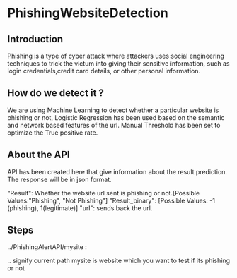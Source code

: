 # PhishingWebsiteDetection

## Introduction
Phishing is a type of cyber attack where attackers uses social engineering techniques to trick the victum into giving their sensitive information, such as login credentials,credit card details, or other personal information.

## How do we detect it ?
We are using Machine Learning to detect whether a particular website is phishing or not, Logistic Regression has been used based on the semantic and network based features of the url. Manual Threshold has been set to optimize the True positive rate.

## About the API
API has been created here that give information about the result prediction. The response will be in json format.

"Result": Whether the website url sent is phishing or not.[Possible Values:"Phishing", "Not Phishing"]
"Result_binary": [Possible Values: -1 (phishing), 1(legitimate)]
"url": sends back the url.
## Steps
../PhishingAlertAPI/mysite :

.. signify current path
mysite is website which you want to test if its phishing or not

